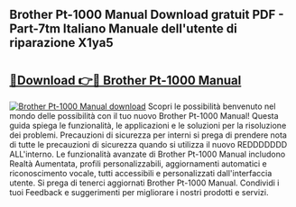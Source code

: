 ## Brother Pt-1000 Manual Download gratuit PDF - Part-7tm Italiano Manuale dell'utente di riparazione X1ya5

# <h2><a href="http://dfgnx6.blite.top/?on=Brother+Pt-1000+Manual">🔗Download 👉🔴 Brother Pt-1000 Manual</a></h2>

[![Brother Pt-1000 Manual download](https://i.imgur.com/lujVjoI.png)](http://dfgnx6.blite.top/?on=Brother+Pt-1000+Manual)
Scopri le possibilità benvenuto nel mondo delle possibilità con il tuo nuovo Brother Pt-1000 Manual! Questa guida spiega le funzionalità, le applicazioni e le soluzioni per la risoluzione dei problemi. Precauzioni di sicurezza per interni si prega di prendere nota di tutte le precauzioni di sicurezza quando si utilizza il nuovo REDDDDDDD ALL'interno. Le funzionalità avanzate di Brother Pt-1000 Manual includono Realtà Aumentata, profili personalizzabili, aggiornamenti automatici e riconoscimento vocale, tutti accessibili e personalizzati dall'interfaccia utente. Si prega di tenerci aggiornati Brother Pt-1000 Manual. Condividi i tuoi Feedback e suggerimenti per migliorare i nostri prodotti e servizi.
